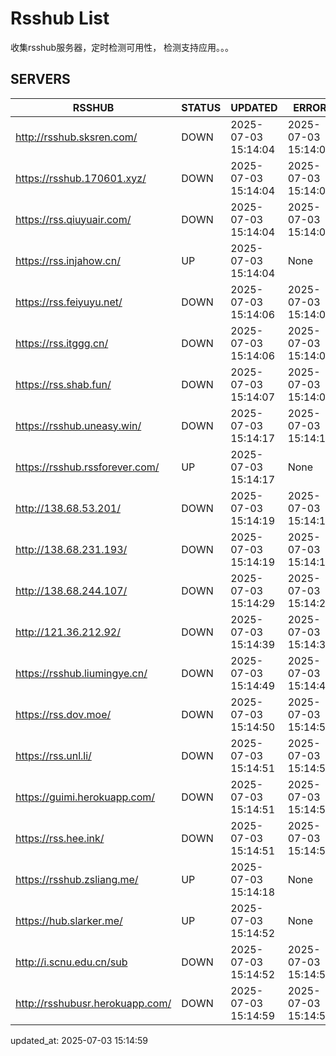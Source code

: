 # Rsshub List

收集rsshub服务器，定时检测可用性， 检测支持应用。。。


## SERVERS

|  RSSHUB   | STATUS  | UPDATED  | ERROR  | TWITTER |  
|  ----  | ----  | ----  | ----  | ---- |  
| http://rsshub.sksren.com/ | DOWN | 2025-07-03 15:14:04 | 2025-07-03 15:14:04 |  
| https://rsshub.170601.xyz/ | DOWN | 2025-07-03 15:14:04 | 2025-07-03 15:14:04 |  
| https://rss.qiuyuair.com/ | DOWN | 2025-07-03 15:14:04 | 2025-07-03 15:14:04 |  
| https://rss.injahow.cn/ | UP | 2025-07-03 15:14:04 | None ||  
| https://rss.feiyuyu.net/ | DOWN | 2025-07-03 15:14:06 | 2025-07-03 15:14:06 |  
| https://rss.itggg.cn/ | DOWN | 2025-07-03 15:14:06 | 2025-07-03 15:14:06 |  
| https://rss.shab.fun/ | DOWN | 2025-07-03 15:14:07 | 2025-07-03 15:14:07 |  
| https://rsshub.uneasy.win/ | DOWN | 2025-07-03 15:14:17 | 2025-07-03 15:14:17 |  
| https://rsshub.rssforever.com/ | UP | 2025-07-03 15:14:17 | None ||  
| http://138.68.53.201/ | DOWN | 2025-07-03 15:14:19 | 2025-07-03 15:14:19 |  
| http://138.68.231.193/ | DOWN | 2025-07-03 15:14:19 | 2025-07-03 15:14:19 |  
| http://138.68.244.107/ | DOWN | 2025-07-03 15:14:29 | 2025-07-03 15:14:29 |  
| http://121.36.212.92/ | DOWN | 2025-07-03 15:14:39 | 2025-07-03 15:14:39 |  
| https://rsshub.liumingye.cn/ | DOWN | 2025-07-03 15:14:49 | 2025-07-03 15:14:49 |  
| https://rss.dov.moe/ | DOWN | 2025-07-03 15:14:50 | 2025-07-03 15:14:50 |  
| https://rss.unl.li/ | DOWN | 2025-07-03 15:14:51 | 2025-07-03 15:14:51 |  
| https://guimi.herokuapp.com/ | DOWN | 2025-07-03 15:14:51 | 2025-07-03 15:14:51 |  
| https://rss.hee.ink/ | DOWN | 2025-07-03 15:14:51 | 2025-07-03 15:14:51 |  
| https://rsshub.zsliang.me/ | UP | 2025-07-03 15:14:18 | None |OK|  
| https://hub.slarker.me/ | UP | 2025-07-03 15:14:52 | None ||  
| http://i.scnu.edu.cn/sub | DOWN | 2025-07-03 15:14:52 | 2025-07-03 15:14:52 |  
| http://rsshubusr.herokuapp.com/ | DOWN | 2025-07-03 15:14:59 | 2025-07-03 15:14:59 |  
  

updated_at: 2025-07-03 15:14:59  
